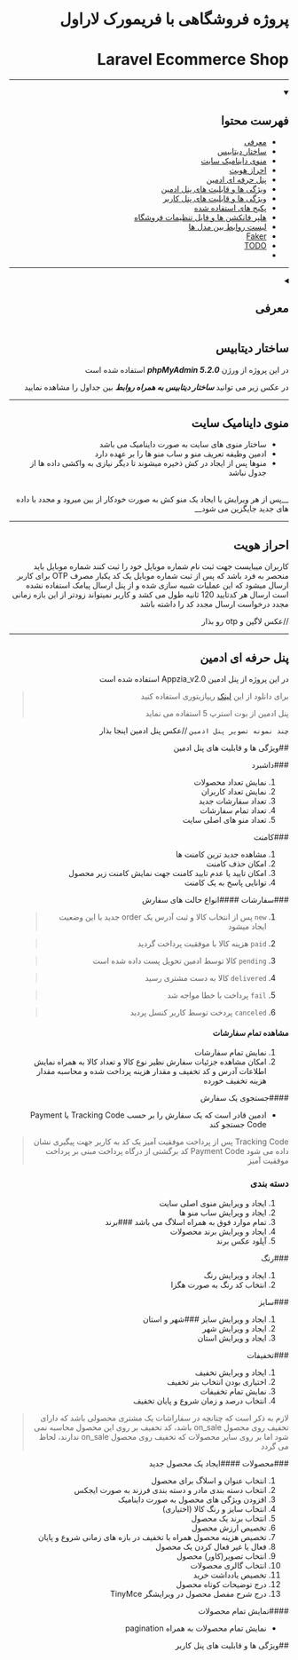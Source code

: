 <div dir="rtl">
<h1> پروژه فروشگاهی با فریمورک لاراول </h1>
<h1>Laravel Ecommerce Shop </h1>
<hr>

<details open>
<summary><h2>فهرست محتوا</h2></summary>

* [معرفی](#intro)
* [ساختار دیتابیس](#ساختار-دیتابیس)
* [منوی داینامیک سایت](#منوی-داینامیک-سایت)
* [احراز هویت](#احراز-هویت)
* [پنل حرفه ای ادمین](#پنل-حرفه-ای-ادمین)
* [ویژگی ها و قابلیت های پنل ادمین](#ویژگی-ها-و-قابلیت-های-پنل-ادمین)
* [ویژگی ها و قابلیت های پنل کاربر](#ویژگی-ها-و-قابلیت-های-پنل-کاربر)
* [پکیج های استفاده شده](#پکیج-های-استفاده-شده)
* [هلپر فانکشن ها و فایل تنظیمات فروشگاه](#هلپر-فانکشن-ها-و-فایل-تنظیمات-فروشگاه)
* [لیست روابط بین مدل ها](#لیست-روابط-بین-مدل-ها)
* [Faker]()
* [TODO]()
* []()
</details>

<hr>
<details id="intro"> 
<summary><h2>معرفی</h2></summary>
این پروژه توسط `لاراول 9` ایجاد شده و شما میتونید ازین پروژه رایگان استفاده کنید


</details>


##  ساختار دیتابیس

در این پروژه از ورژن ***phpMyAdmin 5.2.0*** استفاده شده است

در عکس زیر می توانید ***ساختار دیتابیس به همراه روابط*** بین جداول را مشاهده نمایید

___

## منوی داینامیک سایت 
* ساختار منوی های سایت به صورت داینامیک می باشد
* ادمین وظیفه تعریف منو و ساب منو ها را بر عهده دارد
* منوها پس از ایجاد در کش ذخیره میشوند تا دیگر نیازی به واکشی داده ها از جدول نباشد
<br>
__پس از هر ویرایش یا ایجاد یک منو کش به صورت خودکار از بین میرود و مجدد با داده های جدید جایگزین می شود__
  
<hr>

## احراز هویت 

کاربران میبایست جهت ثبت نام شماره موبایل خود را ثبت کنند
شماره موبایل باید منحصر به فرد باشد که پس از ثبت شماره موبایل یک کد یکبار مصرف OTP برای کاربر ارسال میشود
که این عملیات شبیه سازی شده و از پنل ارسال پیامک استفاده نشده است
ارسال هر کدتایید 120 ثانیه طول می کشد و کاربر نمیتواند زودتر از این بازه زمانی مجدد درخواست ارسال مجدد کد را داشته باشد

//عکس لاگین و otp  رو بذار

<hr>

## پنل حرفه ای ادمین 

در این پروژه از پنل ادمین Appzia_v2.0 استفاده شده است
>برای دانلود از این [لینک](d) ریپازیتوری استفاده کنید
> 
> پنل ادمین از بوت استرپ 5 استفاده می نماید

``چند نمونه تصویر پنل ادمین``
//عکس پنل ادمین اینجا بذار

##ویژگی ها و قابلیت های پنل ادمین


###داشبرد
1. نمایش تعداد محصولات
1. نمایش تعداد کاربران
1. تعداد سفارشات جدید
1. تعداد تمام سفارشات
1. تعداد منو های اصلی سایت

###کامنت
1. مشاهده جدید ترین کامنت ها
1. امکان حذف کامنت
1.  امکان تایید یا عدم تایید کامنت جهت نمایش کامنت زیر محصول
1. توانایی پاسخ به یک کامنت


###سفارشات
####انواع حالت های سفارش
1. >`new` پس از انتخاب کالا و ثبت آدرس یک order جدید با این وضعیت ایجاد میشود
1. >`paid` هزینه کالا با موفقیت پرداخت گردید
1. >`pending` کالا توسط ادمین تحویل پست داده شده است
1. >`delivered` کالا به دست مشتری رسید
1. >`fail` پرداخت با خطا مواجه شد
1. >`canceled` پردخت توسط کاربر کنسل پردید
   
#### مشاهده تمام سفارشات
1. نمایش تمام سفارشات 
1. امکان مشاهده جزئیات سفارش نظیر نوع کالا و تعداد کالا به همراه نمایش اطلاعات آدرس و کد تخفیف و مقدار هزینه پرداخت شده و محاسبه مقدار هزینه تخفیف خورده

####جستجوی یک سفارش
* ادمین قادر است که یک سفارش را بر حسب Tracking Code یا Payment Code جستجو کند
>Tracking Code پس از پرداخت موفقیت آمیز یک کد به کاربر جهت پیگیری نشان داده می شود
> Payment Code کد برگشتی از درگاه پرداخت مبنی بر پرداخت موفقیت آمیز


### دسته بندی
1. ایجاد و ویرایش منوی اصلی سایت
2. ایجاد و ویرایش ساب منو ها 
3. تمام موارد فوق به همراه اسلاگ می باشد
###برند
1. ایجاد و ویرایش برند محصولات
1. آپلود عکس برند

###رنگ
1. ایجاد و ویرایش رنگ
1. انتخاب کد رنگ به صورت هگزا

###سایز
1. ایجاد و ویرایش سایز
###شهر و استان
1. ایجاد و ویرایش شهر
1. ایجاد و ویرایش استان

###تخفیفات
1. ایجاد و ویرایش تخفیف
1. اختیاری بودن انتخاب بنر تخفیف
1. نمایش تمام تخفیفات
1. انتخاب درصد و زمان شروع و پایان تخفیف
>لازم به ذکر است که چنانچه در سفاراشات یک مشتری محصولی باشد که دارای تخفیف روی محصول on_sale باشد، کد تخفیف بر روی این محصول محاسبه نمی شود اما بر روی سایر محصولات که تخفیف روی محصول on_sale ندارند، لحاظ می گردد

###محصولات
####ایجاد یک محصول جدید
1. انتخاب عنوان و اسلاگ برای محصول
1. انتخاب دسته بندی مادر و دسته بندی فرزند به صورت ایجکس
1. افزودن ویژگی های محصول به صورت داینامیک
1. انتخاب سایز و رنگ کالا (اختیاری)
1. انتخاب برند یک محصول
1. تخصیص ارزش محصول
1. تخصیص هزینه محصول همراه با تخفیف در بازه های زمانی شروع و پایان
1. فعال یا غیر فعال کردن یک محصول
1. انتخاب تصویر(کاور) محصول
1. انتخاب گالری محصولات
1. تخصیص یادداشت خرید
1. درج توضیحات کوتاه محصول
1. درج شرح مفصل محصول در ویرایشگر TinyMce

####نمایش تمام محصولات
* نمایش تمام محصولات به همراه pagination




##ویژگی ها و قابلیت های پنل کاربر
</div>


